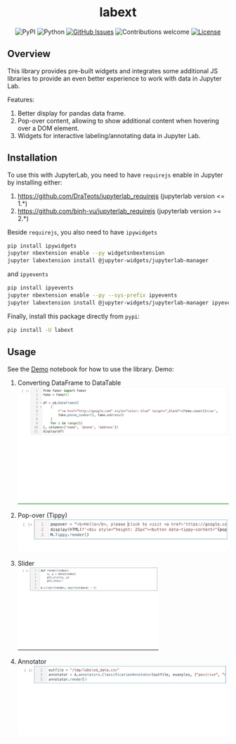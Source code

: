 <h1 align="center">labext</h1>

<div align="center">

![PyPI](https://img.shields.io/pypi/v/labext)
![Python](https://img.shields.io/badge/python-v3.6+-blue.svg)
[![GitHub Issues](https://img.shields.io/github/issues/binh-vu/labext.svg)](https://github.com/binh-vu/labext/issues)
![Contributions welcome](https://img.shields.io/badge/contributions-welcome-orange.svg)
[![License](https://img.shields.io/badge/license-MIT-blue.svg)](https://opensource.org/licenses/MIT)

</div>

## Overview

This library provides pre-built widgets and integrates some additional JS libraries to provide an even better experience to work with data in Jupyter Lab.

Features:
1. Better display for pandas data frame.
2. Pop-over content, allowing to show additional content when hovering over a DOM element. 
3. Widgets for interactive labeling/annotating data in Jupyter Lab. 

## Installation

To use this with JupyterLab, you need to have `requirejs` enable in Jupyter by installing either:

1. https://github.com/DraTeots/jupyterlab_requirejs (jupyterlab version <= 1.*)
2. https://github.com/binh-vu/jupyterlab_requirejs  (jupyterlab version >= 2.*)

Beside `requirejs`, you also need to have `ipywidgets`

```bash
pip install ipywidgets
jupyter nbextension enable --py widgetsnbextension
jupyter labextension install @jupyter-widgets/jupyterlab-manager
```

and `ipyevents`

```bash
pip install ipyevents
jupyter nbextension enable --py --sys-prefix ipyevents
jupyter labextension install @jupyter-widgets/jupyterlab-manager ipyevents
```

Finally, install this package directly from `pypi`:

```bash
pip install -U labext
``` 

## Usage

See the [Demo](./demo.ipynb) notebook for how to use the library. Demo:

1. Converting DataFrame to DataTable
<br/>![DataTable](./assets/datatable.gif)

2. Pop-over (Tippy)
<br/>![Tippy](./assets/tippy.gif)

3. Slider
<br/>![Slider](./assets/slider.gif)

4. Annotator 
<br/>![Annotator](./assets/annotator.gif)
